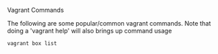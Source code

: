 
Vagrant Commands

The following are some popular/common vagrant commands. Note that doing a 'vagrant help' will also brings up command usage

```
vagrant box list
```
